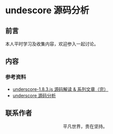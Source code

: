 # undescore 源码分析

## 前言

本人平时学习及收集内容，欢迎参入一起讨论。

## 内容

### 参考资料

- [underscore-1.8.3.js 源码解读 & 系列文章（完）](https://github.com/lessfish/underscore-analysis)
- [underscore 源码分析](https://yoyoyohamapi.gitbooks.io/undersercore-analysis/content/)

## 联系作者

<div align="center">
    <p>
        平凡世界，贵在坚持。
    </p>
    <img :src="$withBase('/about/contact.png')" />
</div>

